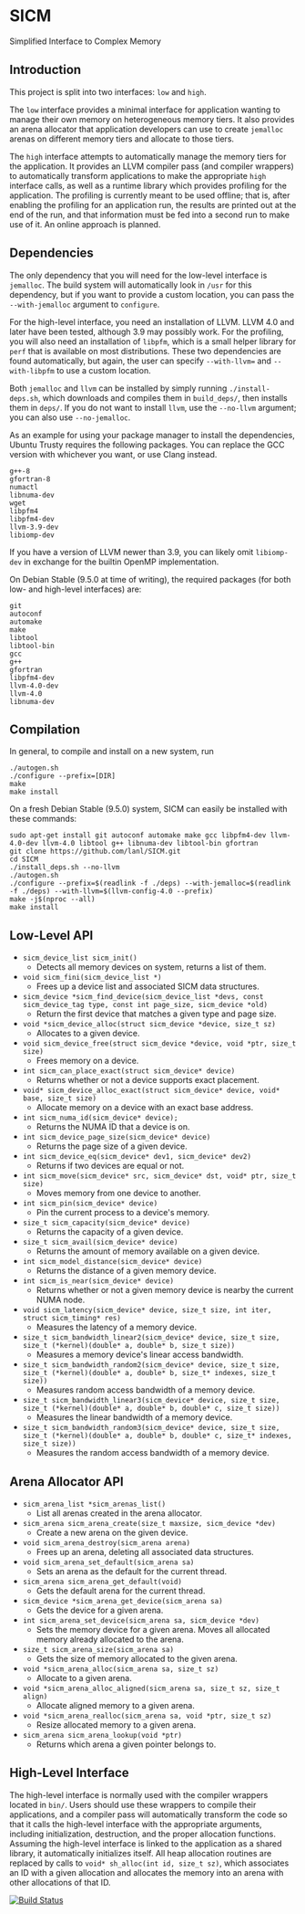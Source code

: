 # SICM
Simplified Interface to Complex Memory

## Introduction
This project is split into two interfaces: `low` and `high`.

The `low` interface provides a minimal interface for application wanting to
manage their own memory on heterogeneous memory tiers. It also provides an
arena allocator that application developers can use to create `jemalloc` arenas
on different memory tiers and allocate to those tiers.

The `high` interface attempts to automatically manage the memory tiers for the
application. It provides an LLVM compiler pass (and compiler wrappers) to
automatically transform applications to make the appropriate `high` interface
calls, as well as a runtime library which provides profiling for the
application.  The profiling is currently meant to be used offline; that is,
after enabling the profiling for an application run, the results are printed
out at the end of the run, and that information must be fed into a second run
to make use of it. An online approach is planned.

## Dependencies

The only dependency that you will need for the low-level interface is
`jemalloc`. The build system will automatically look in `/usr` for this
dependency, but if you want to provide a custom location, you can pass the
`--with-jemalloc` argument to `configure`.

For the high-level interface, you need an installation of LLVM. LLVM 4.0 and
later have been tested, although 3.9 may possibly work. For the profiling, you
will also need an installation of `libpfm`, which is a small helper library for
`perf` that is available on most distributions. These two dependencies are
found automatically, but again, the user can specify `--with-llvm=` and
`--with-libpfm` to use a custom location.

Both `jemalloc` and `llvm` can be installed by simply running
`./install-deps.sh`, which downloads and compiles them in `build_deps/`, then
installs them in `deps/`. If you do not want to install `llvm`, use the
`--no-llvm` argument; you can also use `--no-jemalloc`.

As an example for using your package manager to install the dependencies,
Ubuntu Trusty requires the following packages.  You can replace the GCC version
with whichever you want, or use Clang instead.
```
g++-8
gfortran-8
numactl
libnuma-dev
wget
libpfm4
libpfm4-dev
llvm-3.9-dev
libiomp-dev
```
If you have a version of LLVM newer than 3.9, you can likely omit `libiomp-dev`
in exchange for the builtin OpenMP implementation.

On Debian Stable (9.5.0 at time of writing), the required packages (for both
low- and high-level interfaces) are:
```
git
autoconf
automake
make
libtool
libtool-bin
gcc
g++
gfortran
libpfm4-dev
llvm-4.0-dev
llvm-4.0
libnuma-dev
```

## Compilation
In general, to compile and install on a new system, run
```
./autogen.sh
./configure --prefix=[DIR]
make
make install
```

On a fresh Debian Stable (9.5.0) system, SICM can easily be installed with these commands:
```
sudo apt-get install git autoconf automake make gcc libpfm4-dev llvm-4.0-dev llvm-4.0 libtool g++ libnuma-dev libtool-bin gfortran
git clone https://github.com/lanl/SICM.git
cd SICM
./install_deps.sh --no-llvm
./autogen.sh
./configure --prefix=$(readlink -f ./deps) --with-jemalloc=$(readlink -f ./deps) --with-llvm=$(llvm-config-4.0 --prefix)
make -j$(nproc --all)
make install
```

## Low-Level API
- `sicm_device_list sicm_init()`
  - Detects all memory devices on system, returns a list of them.
- `void sicm_fini(sicm_device_list *)`
  - Frees up a device list and associated SICM data structures.
- `sicm_device *sicm_find_device(sicm_device_list *devs, const sicm_device_tag type, const int page_size, sicm_device *old)`
  - Return the first device that matches a given type and page size.
- `void *sicm_device_alloc(struct sicm_device *device, size_t sz)`
  - Allocates to a given device.
- `void sicm_device_free(struct sicm_device *device, void *ptr, size_t size)`
  - Frees memory on a device.
- `int sicm_can_place_exact(struct sicm_device* device)`
  - Returns whether or not a device supports exact placement.
- `void* sicm_device_alloc_exact(struct sicm_device* device, void* base, size_t size)`
  - Allocate memory on a device with an exact base address.
- `int sicm_numa_id(sicm_device* device);`
  - Returns the NUMA ID that a device is on.
- `int sicm_device_page_size(sicm_device* device)`
  - Returns the page size of a given device.
- `int sicm_device_eq(sicm_device* dev1, sicm_device* dev2)`
  - Returns if two devices are equal or not.
- `int sicm_move(sicm_device* src, sicm_device* dst, void* ptr, size_t size)`
  - Moves memory from one device to another.
- `int sicm_pin(sicm_device* device)`
  - Pin the current process to a device's memory.
- `size_t sicm_capacity(sicm_device* device)`
  - Returns the capacity of a given device.
- `size_t sicm_avail(sicm_device* device)`
  - Returns the amount of memory available on a given device.
- `int sicm_model_distance(sicm_device* device)`
  - Returns the distance of a given memory device.
- `int sicm_is_near(sicm_device* device)`
  - Returns whether or not a given memory device is nearby the current NUMA node.
- `void sicm_latency(sicm_device* device, size_t size, int iter, struct sicm_timing* res)`
  - Measures the latency of a memory device.
- `size_t sicm_bandwidth_linear2(sicm_device* device, size_t size, size_t (*kernel)(double* a, double* b, size_t size))`
  - Measures a memory device's linear access bandwidth.
- `size_t sicm_bandwidth_random2(sicm_device* device, size_t size, size_t (*kernel)(double* a, double* b, size_t* indexes, size_t size))`
  - Measures random access bandwidth of a memory device.
- `size_t sicm_bandwidth_linear3(sicm_device* device, size_t size, size_t (*kernel)(double* a, double* b, double* c, size_t size))`
  - Measures the linear bandwidth of a memory device.
- `size_t sicm_bandwidth_random3(sicm_device* device, size_t size, size_t (*kernel)(double* a, double* b, double* c, size_t* indexes, size_t size))`
  - Measures the random access bandwidth of a memory device.

## Arena Allocator API
- `sicm_arena_list *sicm_arenas_list()`
  - List all arenas created in the arena allocator.
- `sicm_arena sicm_arena_create(size_t maxsize, sicm_device *dev)`
  - Create a new arena on the given device.
- `void sicm_arena_destroy(sicm_arena arena)`
  - Frees up an arena, deleting all associated data structures.
- `void sicm_arena_set_default(sicm_arena sa)`
  - Sets an arena as the default for the current thread.
- `sicm_arena sicm_arena_get_default(void)`
  - Gets the default arena for the current thread.
- `sicm_device *sicm_arena_get_device(sicm_arena sa)`
  - Gets the device for a given arena.
- `int sicm_arena_set_device(sicm_arena sa, sicm_device *dev)`
  - Sets the memory device for a given arena. Moves all allocated memory already allocated to the arena.
- `size_t sicm_arena_size(sicm_arena sa)`
  - Gets the size of memory allocated to the given arena.
- `void *sicm_arena_alloc(sicm_arena sa, size_t sz)`
  - Allocate to a given arena.
- `void *sicm_arena_alloc_aligned(sicm_arena sa, size_t sz, size_t align)`
  - Allocate aligned memory to a given arena.
- `void *sicm_arena_realloc(sicm_arena sa, void *ptr, size_t sz)`
  - Resize allocated memory to a given arena.
- `sicm_arena sicm_arena_lookup(void *ptr)`
  - Returns which arena a given pointer belongs to.

## High-Level Interface
The high-level interface is normally used with the compiler wrappers located in
`bin/`. Users should use these wrappers to compile their applications, and a
compiler pass will automatically transform the code so that it calls the
high-level interface with the appropriate arguments, including initialization,
destruction, and the proper allocation functions. Assuming the high-level
interface is linked to the application as a shared library, it automatically
initializes itself.  All heap allocation routines are replaced by calls to
`void* sh_alloc(int id, size_t sz)`, which associates an ID with a given
allocation and allocates the memory into an arena with other allocations of
that ID.

[![Build Status](https://travis-ci.org/lanl/SICM.svg?branch=master)](https://travis-ci.org/lanl/SICM)
